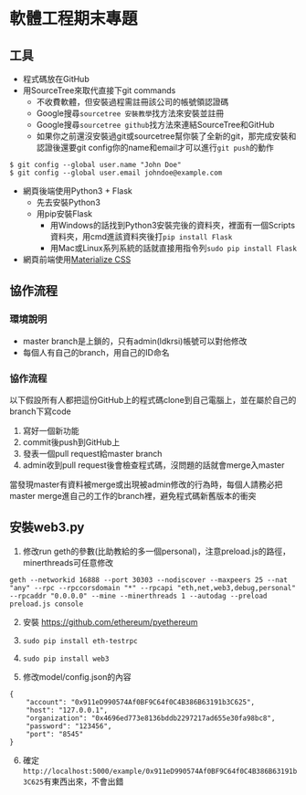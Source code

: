 # 軟體工程期末專題

## 工具

* 程式碼放在GitHub
* 用SourceTree來取代直接下git commands
    * 不收費軟體，但安裝過程需註冊該公司的帳號領認證碼
    * Google搜尋`sourcetree 安裝教學`找方法來安裝並註冊
    * Google搜尋`sourcetree github`找方法來連結SourceTree和GitHub
    * 如果你之前還沒安裝過git或sourcetree幫你裝了全新的git，那完成安裝和認證後還要git config你的name和email才可以進行`git push`的動作

```
$ git config --global user.name "John Doe"
$ git config --global user.email johndoe@example.com
```

* 網頁後端使用Python3 + Flask
    * 先去安裝Python3
    * 用pip安裝Flask
        * 用Windows的話找到Python3安裝完後的資料夾，裡面有一個Scripts資料夾，用cmd進該資料夾後打`pip install Flask`
        * 用Mac或Linux系列系統的話就直接用指令列`sudo pip install Flask`
* 網頁前端使用[Materialize CSS](http://materializecss.com/)

## 協作流程

### 環境說明

* master branch是上鎖的，只有admin(ldkrsi)帳號可以對他修改
* 每個人有自己的branch，用自己的ID命名

### 協作流程

以下假設所有人都把這份GitHub上的程式碼clone到自己電腦上，並在屬於自己的branch下寫code

1. 寫好一個新功能
2. commit後push到GitHub上
3. 發表一個pull request給master branch
4. admin收到pull request後會檢查程式碼，沒問題的話就會merge入master

當發現master有資料被merge或出現被admin修改的行為時，每個人請務必把master merge進自己的工作的branch裡，避免程式碼新舊版本的衝突

## 安裝web3.py

1. 修改run geth的參數(比助教給的多一個personal)，注意preload.js的路徑，minerthreads可任意修改

```
geth --networkid 16888 --port 30303 --nodiscover --maxpeers 25 --nat "any" --rpc --rpccorsdomain "*" --rpcapi "eth,net,web3,debug,personal" --rpcaddr "0.0.0.0" --mine --minerthreads 1 --autodag --preload preload.js console

```

2. 安裝 https://github.com/ethereum/pyethereum

3. `sudo pip install eth-testrpc`

4. `sudo pip install web3`

5. 修改model/config.json的內容
```
{
    "account": "0x911eD990574Af0BF9C64f0C4B386B63191b3C625",
    "host": "127.0.0.1",
    "organization": "0x4696ed773e8136bddb2297217ad655e30fa98bc8",
    "password": "123456",
    "port": "8545"
}
```

6. 確定`http://localhost:5000/example/0x911eD990574Af0BF9C64f0C4B386B63191b3C625`有東西出來，不會出錯